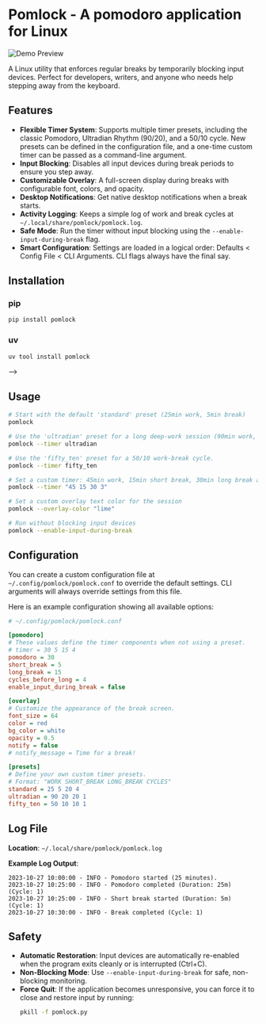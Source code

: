 # Pomlock - A pomodoro application for Linux

![Demo Preview](demo-preview.gif)

A Linux utility that enforces regular breaks by temporarily blocking input devices. Perfect for developers, writers, and anyone who needs help stepping away from the keyboard.

## Features

- **Flexible Timer System**: Supports multiple timer presets, including the classic Pomodoro, Ultradian Rhythm (90/20), and a 50/10 cycle. New presets can be defined in the configuration file, and a one-time custom timer can be passed as a command-line argument.
- **Input Blocking**: Disables all input devices during break periods to ensure you step away.
- **Customizable Overlay**: A full-screen display during breaks with configurable font, colors, and opacity.
- **Desktop Notifications**: Get native desktop notifications when a break starts.
- **Activity Logging**: Keeps a simple log of work and break cycles at `~/.local/share/pomlock/pomlock.log`.
- **Safe Mode**: Run the timer without input blocking using the `--enable-input-during-break` flag.
- **Smart Configuration**: Settings are loaded in a logical order: Defaults < Config File < CLI Arguments. CLI flags always have the final say.


## Installation

### pip
```bash
pip install pomlock
```

### uv
```bash
uv tool install pomlock
```

<!-- ### Arch Linux (AUR) -->
<!-- ```bash -->
<!-- yay -S pomlock -->
<!-- ``` -->
<!-- ```bash -->
<!-- paru -S pomlock -->
<!-- ``` -->
<!---->
<!-- ### Manual -->
<!---->
<!-- <!-- TODO: some ideas --> -->
<!-- options: -->
<!-- 1. curl command:  -->
<!-- [uv package manager](https://github.com/astral-sh/uv?tab=readme-ov-file#installation) -->
<!-- ```bash -->
<!-- curl -LsSf https://astral.sh/uv/install.sh | sh   -->
<!-- ``` -->
<!-- [yt-dlp](https://github.com/yt-dlp/yt-dlp/wiki/Installation#installing-the-release-binary) -->
<!-- ```bash -->
<!-- curl -L https://github.com/yt-dlp/yt-dlp/releases/latest/download/yt-dlp -o ~/.local/bin/yt-dlp -->
<!-- chmod a+rx ~/.local/bin/yt-dlp  # Make executable -->
<!-- ``` -->
<!---->
<!-- 2. pip -->
<!-- [uv](https://github.com/astral-sh/uv?tab=readme-ov-file#installation) -->
<!-- ```bash -->
<!-- # With pip. -->
<!-- pip install uv -->
<!-- ``` -->
<!-- [yt-dlp](https://github.com/yt-dlp/yt-dlp/wiki/Installation#with-pip) -->
<!-- ```bash -->
<!-- python3 -m pip install -U "yt-dlp[default]" -->
<!-- ``` -->
<!---->
<!-- 3. pacman -->
<!-- [yt-dlp](https://github.com/yt-dlp/yt-dlp/wiki/Installation#pacman) -->
<!-- ```bash -->
<!-- sudo pacman -Syu yt-dlp -->
<!-- ``` -->


## Usage

```bash
# Start with the default 'standard' preset (25min work, 5min break)
pomlock

# Use the 'ultradian' preset for a long deep-work session (90min work, 20min break)
pomlock --timer ultradian

# Use the 'fifty_ten' preset for a 50/10 work-break cycle.
pomlock --timer fifty_ten

# Set a custom timer: 45min work, 15min short break, 30min long break after 3 cycles
pomlock --timer "45 15 30 3"

# Set a custom overlay text color for the session
pomlock --overlay-color "lime"

# Run without blocking input devices
pomlock --enable-input-during-break
```

## Configuration

You can create a custom configuration file at `~/.config/pomlock/pomlock.conf` to override the default settings. CLI arguments will always override settings from this file.

Here is an example configuration showing all available options:
```ini
# ~/.config/pomlock/pomlock.conf

[pomodoro]
# These values define the timer components when not using a preset.
# timer = 30 5 15 4
pomodoro = 30
short_break = 5
long_break = 15
cycles_before_long = 4
enable_input_during_break = false

[overlay]
# Customize the appearance of the break screen.
font_size = 64
color = red
bg_color = white
opacity = 0.5
notify = false
# notify_message = Time for a break!

[presets]
# Define your own custom timer presets.
# Format: "WORK SHORT_BREAK LONG_BREAK CYCLES"
standard = 25 5 20 4
ultradian = 90 20 20 1
fifty_ten = 50 10 10 1
```

## Log File

**Location**: `~/.local/share/pomlock/pomlock.log`

**Example Log Output**:
```log
2023-10-27 10:00:00 - INFO - Pomodoro started (25 minutes).
2023-10-27 10:25:00 - INFO - Pomodoro completed (Duration: 25m) (Cycle: 1)
2023-10-27 10:25:00 - INFO - Short break started (Duration: 5m) (Cycle: 1)
2023-10-27 10:30:00 - INFO - Break completed (Cycle: 1)
```

## Safety

- **Automatic Restoration**: Input devices are automatically re-enabled when the program exits cleanly or is interrupted (Ctrl+C).
- **Non-Blocking Mode**: Use `--enable-input-during-break` for safe, non-blocking monitoring.
- **Force Quit**: If the application becomes unresponsive, you can force it to close and restore input by running:
  ```bash
  pkill -f pomlock.py
  ```
